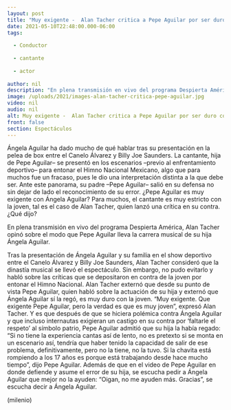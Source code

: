 ```yaml
---
layout: post
title: "Muy exigente -  Alan Tacher critica a Pepe Aguilar por ser duro con Ángela Aguilar tras polémica"
date: 2021-05-10T22:48:00.000-06:00
tags:
  
  - Conductor
  
  - cantante
  
  - actor
  
author: nil
description: "En plena transmisión en vivo del programa Despierta América, Alan Tacher tachó a Pepe Aguilar de ser muy exigente con Ángela Aguilar tras la polémica por entonar el Himno Nacional Mexicano. "
image: /uploads/2021/images-alan-tacher-critica-pepe-aguilar.jpg
video: nil
audio: nil
alt: Muy exigente -  Alan Tacher critica a Pepe Aguilar por ser duro con Ángela Aguilar tras polémica
front: false
section: Espectáculos
---
```


Ángela Aguilar ha dado mucho de qué hablar tras su presentación en la pelea de box entre el Canelo Álvarez y Billy Joe Saunders. La cantante, hija de Pepe Aguilar– se presentó en los escenarios –previo al enfrentamiento deportivo– para entonar el Himno Nacional Mexicano, algo que para muchos fue un fracaso, pues le dio una interpretación distinta a la que debe ser. Ante este panorama, su padre –Pepe Aguilar– salió en su defensa no sin dejar de lado el reconocimiento de su error. ¿Pepe Aguilar es muy exigente con Ángela Aguilar? Para muchos, el cantante es muy estricto con la joven, tal es el caso de Alan Tacher, quien lanzó una crítica en su contra. ¿Qué dijo? 

En plena transmisión en vivo del programa Despierta América, Alan Tacher opinó sobre el modo que Pepe Aguilar lleva la carrera musical de su hija Ángela Aguilar. 

Tras la presentación de Ángela Aguilar y su familia en el show deportivo entre el Canelo Álvarez y Billy Joe Saunders, Alan Tacher consideró que la dinastía musical se llevó el espectáculo. Sin embargo, no pudo evitarlo y habló sobre las críticas que se depositaron en contra de la joven por entonar el Himno Nacional. Alan Tacher externó que desde su punto de vista Pepe Aguilar, quien habló sobre la actuación de su hija y externó que Ángela Aguilar sí la regó, es muy duro con la joven. “Muy exigente. Que exigente Pepe Aguilar, pero la verdad es que es muy joven”, expresó Alan Tacher. 
Y es que después de que se hiciera polémica contra Ángela Aguilar y que incluso internautas exigieran un castigo en su contra por ‘faltarle el respeto’ al símbolo patrio, Pepe Aguilar admitió que su hija la había regado: “Si no tiene la experiencia cantas así de lento, no es pretexto si se monta en un escenario así, tendría que haber tenido la capacidad de salir de ese problema, definitivamente, pero no la tiene, no la tuvo. Si la chavita está rompiendo a los 17 años es porque está trabajando desde hace mucho tiempo”, dijo Pepe Aguilar. 
Además de que en el video de Pepe Aguilar en donde defiende y asume el error de su hija, se escucha pedir a Ángela Aguilar que mejor no la ayuden: “Oigan, no me ayuden más. Gracias”, se escucha decir a Ángela Aguilar. 

(milenio)